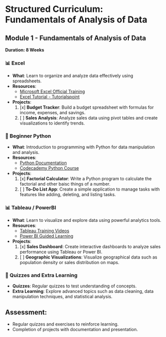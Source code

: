 # Structured Curriculum: Fundamentals of Analysis of Data

## Module 1 - Fundamentals of Analysis of Data

**Duration: 8 Weeks**

### 📊 Excel
- **What**: Learn to organize and analyze data effectively using spreadsheets.
- **Resources**:
  - [Microsoft Excel Official Training](https://support.microsoft.com/en-us/excel)
  - [Excel Tutorial - Tutorialspoint](https://www.tutorialspoint.com/excel/index.htm)
- **Projects**:
  1. [x] **Budget Tracker**: Build a budget spreadsheet with formulas for income, expenses, and savings.
  2. [ ] **Sales Analysis**: Analyze sales data using pivot tables and create visualizations to identify trends.

### 🐍 Beginner Python
- **What**: Introduction to programming with Python for data manipulation and analysis.
- **Resources**:
  - [Python Documentation](https://docs.python.org/3/tutorial/index.html)
  - [Codecademy Python Course](https://www.codecademy.com/learn/learn-python-3)
- **Projects**:
  1. [x] **Factorial Calculator**: Write a Python program to calculate the factorial and other baisc things of a number.
  2. [ ] **To-Do List App**: Create a simple application to manage tasks with features like adding, deleting, and listing tasks.

### 📊 Tableau / PowerBI
- **What**: Learn to visualize and explore data using powerful analytics tools.
- **Resources**:
  - [Tableau Training Videos](https://www.tableau.com/learn/training)
  - [Power BI Guided Learning](https://docs.microsoft.com/en-us/power-bi/guided-learning/)
- **Projects**:
  1. [x] **Sales Dashboard**: Create interactive dashboards to analyze sales performance using Tableau or Power BI.
  2. [ ] **Geographic Visualizations**: Visualize geographical data such as population density or sales distribution on maps.

### 🧠 Quizzes and Extra Learning
- **Quizzes**: Regular quizzes to test understanding of concepts.
- **Extra Learning**: Explore advanced topics such as data cleaning, data manipulation techniques, and statistical analysis.

## Assessment:
- Regular quizzes and exercises to reinforce learning.
- Completion of projects with documentation and presentation.
